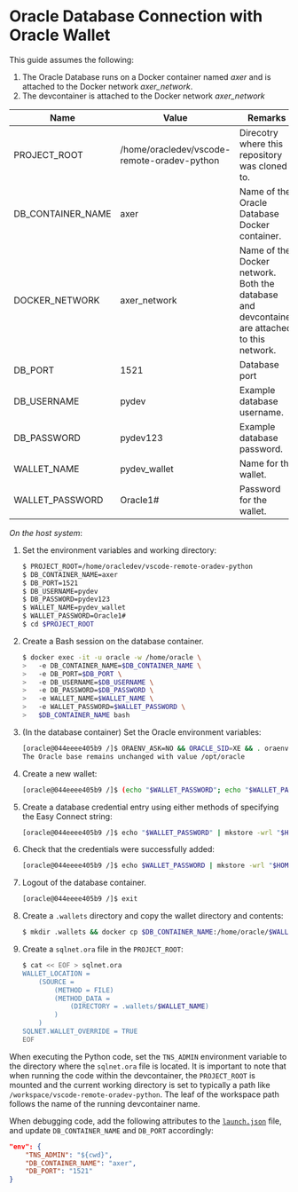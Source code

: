 # Oracle Database Connection with Oracle Wallet

This guide assumes the following:

1. The Oracle Database runs on a Docker container named *axer* and is attached to the Docker network *axer_network*.
1. The devcontainer is attached to the Docker network *axer_network*

| Name | Value | Remarks |
|-|-|-|
| PROJECT_ROOT | /home/oracledev/vscode-remote-oradev-python | Direcotry where this repository was cloned to. |
| DB_CONTAINER_NAME | axer | Name of the Oracle Database Docker container. |
| DOCKER_NETWORK | axer_network | Name of the Docker network. Both the database and devcontainer are attached to this network. |
| DB_PORT | 1521 | Database port |
| DB_USERNAME | pydev | Example database username. |
| DB_PASSWORD | pydev123 | Example database password. | 
| WALLET_NAME | pydev_wallet | Name for the wallet. |
| WALLET_PASSWORD | Oracle1# | Password for the wallet. |

*On the host system*:

1. Set the environment variables and working directory:
    ```bash
    $ PROJECT_ROOT=/home/oracledev/vscode-remote-oradev-python
    $ DB_CONTAINER_NAME=axer
    $ DB_PORT=1521
    $ DB_USERNAME=pydev
    $ DB_PASSWORD=pydev123
    $ WALLET_NAME=pydev_wallet
    $ WALLET_PASSWORD=Oracle1#
    $ cd $PROJECT_ROOT
    ```
1. Create a Bash session on the database container.
    ```bash
    $ docker exec -it -u oracle -w /home/oracle \
    >   -e DB_CONTAINER_NAME=$DB_CONTAINER_NAME \
    >   -e DB_PORT=$DB_PORT \
    >   -e DB_USERNAME=$DB_USERNAME \
    >   -e DB_PASSWORD=$DB_PASSWORD \
    >   -e WALLET_NAME=$WALLET_NAME \
    >   -e WALLET_PASSWORD=$WALLET_PASSWORD \
    >   $DB_CONTAINER_NAME bash
    ```
1. (In the database container) Set the Oracle environment variables:
    ```bash
    [oracle@044eeee405b9 /]$ ORAENV_ASK=NO && ORACLE_SID=XE && . oraenv
    The Oracle base remains unchanged with value /opt/oracle
    ```
1. Create a new wallet:
    ```bash
    [oracle@044eeee405b9 /]$ (echo "$WALLET_PASSWORD"; echo "$WALLET_PASSWORD") | mkstore -wrl "$HOME/$WALLET_NAME" -create
    ```
1. Create a database credential entry using either methods of specifying the Easy Connect string:
    ```bash
    [oracle@044eeee405b9 /]$ echo "$WALLET_PASSWORD" | mkstore -wrl "$HOME/$WALLET_NAME" -createCredential $DB_CONTAINER_NAME:$DB_PORT/XEPDB1 $DB_USERNAME $DB_PASSWORD
    ```
1. Check that the credentials were successfully added:
    ```bash
    [oracle@044eeee405b9 /]$ echo $WALLET_PASSWORD | mkstore -wrl "$HOME/$WALLET_NAME" -listCredential
    ```
1. Logout of the database container.
    ```bash
    [oracle@044eeee405b9 /]$ exit
    ```
1. Create a `.wallets` directory and copy the wallet directory and contents:
    ```bash
    $ mkdir .wallets && docker cp $DB_CONTAINER_NAME:/home/oracle/$WALLET_NAME .wallets
    ```
1. Create a `sqlnet.ora` file in the `PROJECT_ROOT`:
    ```bash
    $ cat << EOF > sqlnet.ora
    WALLET_LOCATION =
        (SOURCE =
            (METHOD = FILE)
            (METHOD_DATA =
                (DIRECTORY = .wallets/$WALLET_NAME)
            )
        )
    SQLNET.WALLET_OVERRIDE = TRUE
    EOF
    ```

When executing the Python code, set the `TNS_ADMIN` environment variable to the directory where the `sqlnet.ora` file is located. It is important to note that when running the code within the devcontainer, the `PROJECT_ROOT` is mounted and the current working directory is set to typically a path like `/workspace/vscode-remote-oradev-python`. The leaf of the workspace path follows the name of the running devcontainer name.

When debugging code, add the following attributes to the [`launch.json`](.vscode/launch.json) file, and update `DB_CONTAINER_NAME` and `DB_PORT` accordingly:

```json
"env": { 
    "TNS_ADMIN": "${cwd}",
    "DB_CONTAINER_NAME": "axer",
    "DB_PORT": "1521"
}
```
